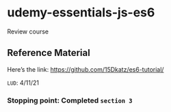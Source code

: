 # udemy-essentials-js-es6
Review course

## Reference Material
Here’s the link: https://github.com/15Dkatz/es6-tutorial/

`LUD`: 4/11/21
### Stopping point: Completed `section 3`